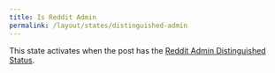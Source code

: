 ```yaml
---
title: Is Reddit Admin
permalink: /layout/states/distinguished-admin
---
```


This state activates when the post has the [Reddit Admin Distinguished Status](https://www.reddit.com/wiki/moderation#wiki_distinguishing).

